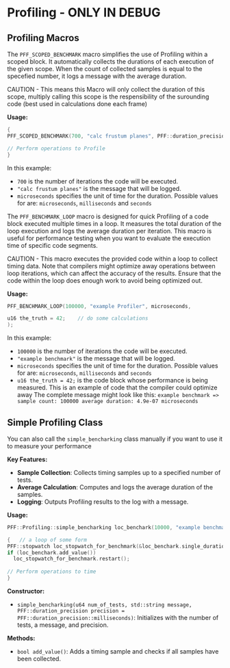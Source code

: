 
# Profiling   -   ONLY IN DEBUG
 ## Profiling Macros

  The `PFF_SCOPED_BENCHMARK` macro simplifies the use of Profiling within a scoped block. It automatically collects the durations of each execution of the given scope. 
  When the count of collected samples is equal to the specefied number, it logs a message with the average duration.

  CAUTION - This means this Macro will only collect the duration of this scope, multiply calling this scope is the respensibility of the surounding code (best used in calculations done each frame)
  
  **Usage:**
  ```cpp
{
  PFF_SCOPED_BENCHMARK(700, "calc frustum planes", PFF::duration_precision::microseconds);

  // Perform operations to Profile
}
  ```

   In this example:
   - `700` is the number of iterations the code will be executed.
   - `"calc frustum planes"` is the message that will be logged.
   - `microseconds` specifies the unit of time for the duration. Possible values for are: `microseconds`, `milliseconds` and `seconds`

  The `PFF_BENCHMARK_LOOP` macro is designed for quick Profiling of a code block executed multiple times in a loop. It measures the total duration of the loop execution and logs the average duration per iteration. This macro is useful for performance testing when you want to evaluate the execution time of specific code segments.

  CAUTION - This macro executes the provided code within a loop to collect timing data. Note that compilers might optimize away operations between loop iterations, which can affect the accuracy of the results. Ensure that the code within the loop does enough work to avoid being optimized out.

  **Usage:**
  ```cpp
PFF_BENCHMARK_LOOP(100000, "example Profiler", microseconds,

  u16 the_truth = 42;    // do some calculations
);
  ```
  
   In this example:
   - `100000` is the number of iterations the code will be executed.
   - `"example benchmark"` is the message that will be logged.
   - `microseconds` specifies the unit of time for the duration. Possible values for are: `microseconds`, `milliseconds` and `seconds`
   - `u16 the_truth = 42;` is the code block whose performance is being measured. This is an example of code that the compiler could optimize away
     The complete message might look like this: `example benchmark => sample count: 100000 average duration: 4.9e-07 microseconds`

 ## Simple Profiling Class
  
  You can also call the `simple_bencharking` class manually if you want to use it to measure your performance
  
  **Key Features:** 
  - **Sample Collection**: Collects timing samples up to a specified number of tests.
  - **Average Calculation**: Computes and logs the average duration of the samples.
  - **Logging**: Outputs Profiling results to the log with a message.
  
  **Usage:**
  
  ```cpp
PFF::Profiling::simple_bencharking loc_benchark(10000, "example benchmark", PFF::duration_precision::milliseconds);

{   // a loop of some form
  PFF::stopwatch loc_stopwatch_for_benchmark(&loc_benchark.single_duration, PFF::duration_precision::milliseconds);
  if (loc_benchark.add_value())
    loc_stopwatch_for_benchmark.restart();
    
  // Perform operations to time
}
  ```
  
  **Constructor:**
  - `simple_bencharking(u64 num_of_tests, std::string message, PFF::duration_precision precision = PFF::duration_precision::milliseconds)`: Initializes with the number of tests, a message, and precision.
  
  **Methods:**
  - `bool add_value()`: Adds a timing sample and checks if all samples have been collected.
  